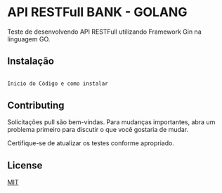 # API RESTFull BANK - GOLANG

Teste de desenvolvendo API RESTFull utilizando Framework Gin na linguagem GO.

## Instalação

```bash

Inicio do Código e como instalar

```

## Contributing

Solicitações pull são bem-vindas. Para mudanças importantes, abra um problema primeiro
para discutir o que você gostaria de mudar.

Certifique-se de atualizar os testes conforme apropriado.

## License

[MIT](https://choosealicense.com/licenses/mit/)
